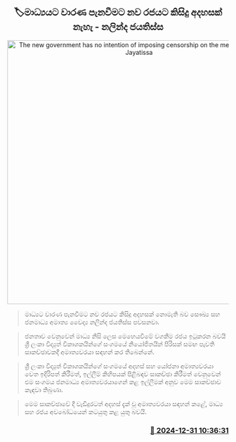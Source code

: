 <p align='center'><b><h2 align='center' title='The new government has no intention of imposing censorship on the media - Nalinda Jayatissa'>🏷මාධ්‍යයට වාරණ පැනවීමට නව රජයට කිසිදු අදහසක් නැහැ - නලින්ද ජයතිස්ස</h2></b></p>
<p align='center'><img src='https://helakuru.sgp1.cdn.digitaloceanspaces.com/esana/images/lib/nalinda-jayathissa-meet.jpg' width='600' alt='The new government has no intention of imposing censorship on the media - Nalinda Jayatissa'></p>

> මාධ්‍යට වාරණ පැනවීමට නව රජයට කිසිදු අදහසක් නොමැති බව සෞඛ්‍ය සහ ජනමාධ්‍ය අමාත්‍ය වෛද්‍ය නලින්ද ජයතිස්ස පවසනවා.

> ජනතාව වෙනුවෙන් මාධ්‍ය නිසි ලෙස මෙහෙයවීමේ වගකීම රජය ඉටුකරන බවයි ශ්‍රී ලංකා විද්‍යුත් විකාශකයින්ගේ සංගම‍යේ නියෝජිතයින් පිරිසක් සමඟ පැවති සාකච්ඡාවකදී අමාත්‍යවරයා සඳහන් කර තිබෙන්නේ.

> ශ්‍රී ලංකා විද්‍යුත් විකාශකයින්ගේ සංගම‍යේ අදහස් සහ යෝජනා අමාත්‍යවරයා වෙත ඉදිරිපත් කිරීමත්, ඉල්ලීම් කිහිපයක් පිළිබඳව සාකච්ඡා කිරීමත් වෙනුවෙන් එම සංගමය ජනමාධ්‍ය අමාත්‍යවරයාගෙන් කළ ඉල්ලීමක් අනුව මෙම සාකච්ඡාව කැඳවා තිබුණා.

> මෙම සාකච්ඡාවේ දී වැඩිදුරටත් අදහස් දැක් වූ අමාත්‍යවරයා සඳහන් කළේ, මාධ්‍ය සහ රජය අවබෝධයෙන් කටයුතු කළ යුතු බවයි.



<h3 align='right'><a href='https://www.helakuru.lk/esana/p/106212/'>📅 2024-12-31 10:36:31</a></h3>
